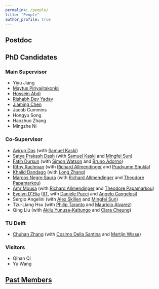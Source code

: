 ```yaml
---
permalink: /people/
title: "People"
author_profile: true
---
```

## Postdoc

## PhD Candidates

### Main Supervisor
- Yiyu Jiang
- [Maytus Piriyajitakonkij](https://www.maytusp.com/) 
- [Hossein Abdi](https://scholar.google.com/citations?user=zF8QxsEAAAAJ&hl=en)
- [Rishabh Dev Yadav](https://rishabhdevyadav.github.io/rishabhdevyadav/)
- [Jiaming Chen](https://ppjmchen.github.io)
- Jacob Cummins 
- Hongyu Song
- Haozhuo Zhang
- Mingzhe Ni

### Co-Supervisor
- [Avirup Das](https://scholar.google.com/citations?user=1XCHkskAAAAJ&hl=en) (with [Samuel Kaski](https://research.manchester.ac.uk/en/persons/samuel.kaski))
- [Satya Prakash Dash](https://scholar.google.com/citations?user=xMJKojkAAAAJ) (with [Samuel Kaski](https://research.manchester.ac.uk/en/persons/samuel.kaski) and [Mingfei Sun](https://research.manchester.ac.uk/en/persons/mingfei-sun))
- [Fatih Dursun](https://scholar.google.com/citations?user=jO8N49IAAAAJ&hl=tr) (with [Simon Watson](https://research.manchester.ac.uk/en/persons/simon.watson) and [Bruno Adorno](https://personalpages.manchester.ac.uk/staff/Bruno.Adorno/default.htm))
- [Rifny Rachman](https://www.linkedin.com/in/rifny-rachman-61800548/?originalSubdomain=uk) (with [Richard Allmendinger](https://research.manchester.ac.uk/en/persons/richard.allmendinger) and [Pradyumn Shukla](https://research.manchester.ac.uk/en/persons/pradyumn.shukla))
- [Khalid Dandago](https://www.linkedin.com/in/khalid-dandago-4583b1125/?originalSubdomain=ng) (with [Long Zhang](https://research.manchester.ac.uk/en/persons/long.zhang))
- [Marcos Negre Saura](https://www.linkedin.com/in/marcos-negre-saura-847b08149) (with [Richard Allmendinger](https://research.manchester.ac.uk/en/persons/richard.allmendinger) and [Theodore Papamarkou](https://research.manchester.ac.uk/en/persons/theodore-papamarkou))
- [Amr Mousa](https://www.linkedin.com/in/amousa95/) (with [Richard Allmendinger](https://research.manchester.ac.uk/en/persons/richard.allmendinger) and [Theodore Papamarkou](https://research.manchester.ac.uk/en/persons/theodore-papamarkou))
- [Evelyn D'Elia](https://ami.iit.it/people-details/-/people/evelyn-delia) ([IIT](https://www.iit.it), with [Daniele Pucci](https://www.iit.it/people-details/-/people/daniele-pucci) and [Angelo Cangelosi](https://research.manchester.ac.uk/en/persons/angelo.cangelosi))
- Sergio Angelini (with [Alex Skillen](https://research.manchester.ac.uk/en/persons/alex.skillen) and [Mingfei Sun](https://research.manchester.ac.uk/en/persons/mingfei-sun))
- Tzu-Liang Hsu (with [Philip Taranto](https://research.manchester.ac.uk/en/persons/philip.aranto) and [Mauricio Alvarez](https://research.manchester.ac.uk/en/persons/mauricio.alvarez))
- Qing Liu (with [Akilu Yunusa-Kaltungo](https://research.manchester.ac.uk/en/persons/akilu.kaltungo) and [Clara Cheung](https://research.manchester.ac.uk/en/persons/clara.cheung))

### TU Delft
- [Chuhan Zhang](https://www.linkedin.com/in/chuhan-zhang-44279b1b7/?originalSubdomain=nl) (with [Cosimo Della Santina](https://www.tudelft.nl/en/staff/c.dellasantina/?cHash=6a7f063abd53b619a886cf2f9c6e06be) and [Martijn Wisse](https://www.tudelft.nl/staff/m.wisse/?cHash=41274e0e3907f9c9121d467c295c6c4d))
  
### Visitors
- Qihan Qi
- Yu Wang


## [Past Members](https://panweihit.github.io/people/past)



